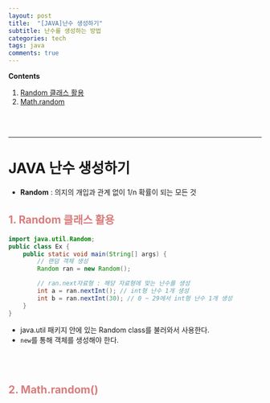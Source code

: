```yaml
---
layout: post
title:  "[JAVA]난수 생성하기"
subtitle: 난수를 생성하는 방법
categories: tech
tags: java
comments: true
---
```

**Contents**
1. [Random 클래스 활용](#1-random-클래스-활용)
2. [Math.random](#2-mathrandom)

<br/>
<br/>

---
# JAVA 난수 생성하기
- **Random** : 의지의 개입과 관계 없이 1/n 확률이 되는 모든 것

## <span style="color:#da7c7c">1. Random 클래스 활용</span>
```java
import java.util.Random;
public class Ex {
    public static void main(String[] args) {
        // 랜덤 객체 생성
        Random ran = new Random();

        // ran.next자료형 : 해당 자료형에 맞는 난수를 생성
        int a = ran.nextInt(); // int형 난수 1개 생성
        int b = ran.nextInt(30); // 0 ~ 29에서 int형 난수 1개 생성
    }
}
```
- java.util 패키지 안에 있는 Random class를 불러와서 사용한다.
- `new`를 통해 객체를 생성해야 한다.

<br/>
<br/>

## <span style="color:#da7c7c">2. Math.random()</span>

